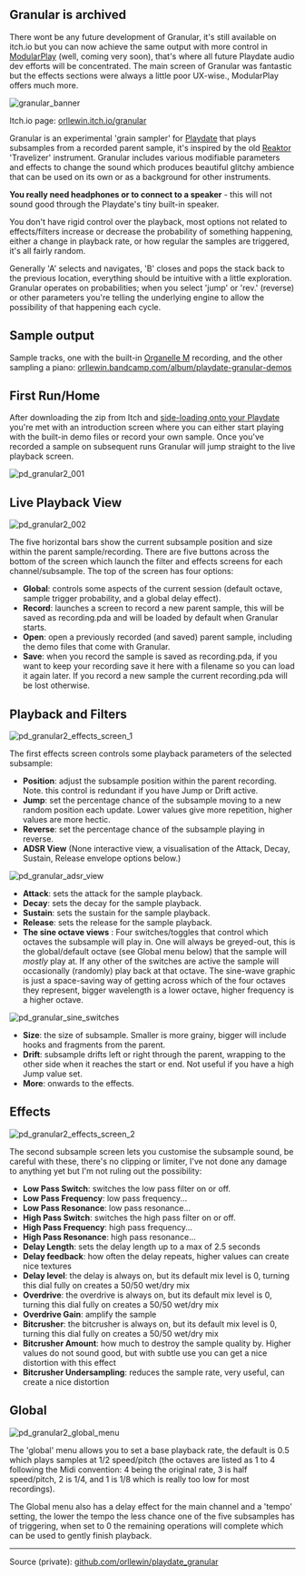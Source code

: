## Granular is archived

There wont be any future development of Granular, it's still available on itch.io but you can now achieve the same output with more control in [ModularPlay](ModularPlay.md) (well, coming very soon), that's where all future Playdate audio dev efforts will be concentrated. The main screen of Granular was fantastic but the effects sections were always a little poor UX-wise., ModularPlay offers much more.

![granular_banner](images/granular_banner.png)

Itch.io page: [orllewin.itch.io/granular](https://orllewin.itch.io/granular)

Granular is an experimental 'grain sampler' for [Playdate](https://play.date) that plays subsamples from a recorded parent sample, it's inspired by the old [Reaktor](https://www.native-instruments.com/en/products/komplete/synths/reaktor-6/) 'Travelizer' instrument. Granular includes various modifiable parameters and effects to change the sound which produces beautiful glitchy ambience that can be used on its own or as a background for other instruments.  
  
**You really need headphones or to connect to a speaker** - this will not sound good through the Playdate's tiny built-in speaker.  
  
You don't have rigid control over the playback, most options not related to effects/filters increase or decrease the probability of something happening, either a change in playback rate, or how regular the samples are triggered, it's all fairly random.  
  
Generally 'A' selects and navigates, 'B' closes and pops the stack back to the previous location, everything should be intuitive with a little exploration. Granular operates on probabilities; when you select 'jump' or 'rev.' (reverse) or other parameters you're telling the underlying engine to allow the possibility of that happening each cycle.

## Sample output

Sample tracks, one with the built-in [Organelle M](https://www.critterandguitari.com/organelle) recording, and the other sampling a piano: [orllewin.bandcamp.com/album/playdate-granular-demos](https://orllewin.bandcamp.com/album/playdate-granular-demos)

## First Run/Home

After downloading the zip from Itch and [side-loading onto your Playdate](https://help.play.date/games/sideloading/) you're met with an introduction screen where you can either start playing with the built-in demo files or record your own sample. Once you've recorded a sample on subsequent runs Granular will jump straight to the live playback screen.

![pd_granular2_001](images/pd_granular2_001.png)

## Live Playback View

![pd_granular2_002](images/pd_granular2_002.png)

The five horizontal bars show the current subsample position and size within the parent sample/recording. There are five buttons across the bottom of the screen which launch the filter and effects screens for each channel/subsample. The top of the screen has four options:

- **Global**: controls some aspects of the current session (default octave, sample trigger probability, and a global delay effect).
- **Record**: launches a screen to record a new parent sample, this will be saved as recording.pda and will be loaded by default when Granular starts.
- **Open**: open a previously recorded (and saved) parent sample, including the demo files that come with Granular.
- **Save**: when you record the sample is saved as recording.pda, if you want to keep your recording save it here with a filename so you can load it again later. If you record a new sample the current recording.pda will be lost otherwise.

## Playback and Filters

![pd_granular2_effects_screen_1](images/pd_granular2_effects_screen_1.png)

The first effects screen controls some playback parameters of the selected subsample:

- **Position**: adjust the subsample position within the parent recording. Note. this control is redundant if you have Jump or Drift active.
- **Jump**: set the percentage chance of the subsample moving to a new random position each update. Lower values give more repetition, higher values are more hectic.
- **Reverse**: set the percentage chance of the subsample playing in reverse.
- **ADSR View**  (None interactive view, a visualisation of the Attack, Decay, Sustain, Release envelope options below.)

![pd_granular_adsr_view](images/pd_granular_adsr_view.png)

- **Attack**: sets the attack for the sample playback.
- **Decay**: sets the decay for the sample playback.
- **Sustain**: sets the sustain for the sample playback.
- **Release**: sets the release for the sample playback.
- **The sine octave views** : Four switches/toggles that control which octaves the subsample will play in. One will always be greyed-out, this is the global/default octave (see Global menu below) that the sample will _mostly_ play at. If any other of the switches are active the sample will occasionally (randomly) play back at that octave. The sine-wave graphic is just a space-saving way of getting across which of the four octaves they represent, bigger wavelength is a lower octave, higher frequency is a higher octave.

![pd_granular_sine_switches](images/pd_granular_sine_switches.png)

- **Size**: the size of subsample. Smaller is more grainy, bigger will include hooks and fragments from the parent.
- **Drift**: subsample drifts left or right through the parent, wrapping to the other side when it reaches the start or end. Not useful if you have a high Jump value set.
- **More**: onwards to the effects.

## Effects

![pd_granular2_effects_screen_2](images/pd_granular2_effects_screen_2.png)

The second subsample screen lets you customise the subsample sound, be careful with these, there's no clipping or limiter, I've not done any damage to anything yet but I'm not ruling out the possibility:

- **Low Pass Switch**: switches the low pass filter on or off.
- **Low Pass Frequency**: low pass frequency...
- **Low Pass Resonance**: low pass resonance...
- **High Pass Switch**: switches the high pass filter on or off.
- **High Pass Frequency**: high pass frequency...
- **High Pass Resonance**: high pass resonance...
- **Delay Length**: sets the delay length up to a max of 2.5 seconds
- **Delay feedback**: how often the delay repeats, higher values can create nice textures
- **Delay level**: the delay is always on, but its default mix level is 0, turning this dial fully on creates a 50/50 wet/dry mix
- **Overdrive**: the overdrive is always on, but its default mix level is 0, turning this dial fully on creates a 50/50 wet/dry mix
- **Overdrive Gain**: amplify the sample
- **Bitcrusher**: the bitcrusher is always on, but its default mix level is 0, turning this dial fully on creates a 50/50 wet/dry mix
- **Bitcrusher Amount**: how much to destroy the sample quality by. Higher values do not sound good, but with subtle use you can get a nice distortion with this effect
- **Bitcrusher Undersampling**: reduces the sample rate, very useful, can create a nice distortion

## Global

![pd_granular2_global_menu](images/pd_granular2_global_menu.png)

The 'global' menu allows you to set a base playback rate, the default is 0.5 which plays samples at 1/2 speed/pitch (the octaves are listed as 1 to 4 following the Midi convention: 4 being the original rate, 3 is half speed/pitch, 2 is 1/4, and 1 is 1/8 which is really too low for most recordings).

The Global menu also has a delay effect for the main channel and a 'tempo' setting, the lower the tempo the less chance one of the five subsamples has of triggering, when set to 0 the remaining operations will complete which can be used to gently finish playback.

---

Source (private): [github.com/orllewin/playdate_granular](https://github.com/orllewin/playdate_granular)
